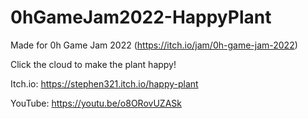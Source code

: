# 0hGameJam2022-HappyPlant

Made for 0h Game​ Jam 2022 (https://itch.io/jam/0h-game-jam-2022)

​​Click the cloud to make the plant happy!​


Itch.io: https://stephen321.itch.io/happy-plant


YouTube: https://youtu.be/o8ORovUZASk

